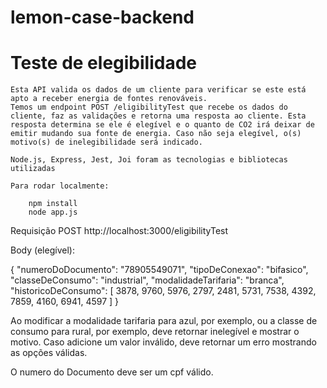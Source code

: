 # lemon-case-backend
# Teste de elegibilidade

    Esta API valida os dados de um cliente para verificar se este está apto a receber energia de fontes renováveis.
    Temos um endpoint POST /eligibilityTest que recebe os dados do cliente, faz as validações e retorna uma resposta ao cliente. Esta resposta determina se ele é elegível e o quanto de CO2 irá deixar de emitir mudando sua fonte de energia. Caso não seja elegível, o(s) motivo(s) de inelegibilidade será indicado.

    Node.js, Express, Jest, Joi foram as tecnologias e bibliotecas utilizadas 

    Para rodar localmente:

        npm install
        node app.js

Requisição POST http://localhost:3000/eligibilityTest

Body (elegível):

{
    "numeroDoDocumento": "78905549071",
    "tipoDeConexao": "bifasico",
    "classeDeConsumo": "industrial",
    "modalidadeTarifaria": "branca",
    "historicoDeConsumo": [
        3878, 
        9760, 
        5976, 
        2797, 
        2481, 
        5731, 
        7538, 
        4392, 
        7859, 
        4160, 
        6941, 
        4597
    ]
}

Ao modificar a modalidade tarifaria para azul, por exemplo, ou a classe de consumo para rural, por exemplo, deve retornar inelegível e mostrar o motivo. Caso adicione um valor inválido, deve retornar um erro mostrando as opções válidas.

O numero do Documento deve ser um cpf válido.